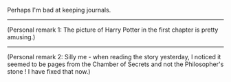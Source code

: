 Perhaps I'm bad at keeping journals.

______________

(Personal remark 1: The picture of Harry Potter in the first chapter is pretty amusing.)

______________

(Personal remark 2: Silly me - when reading the story yesterday, I noticed it seemed to be pages from the Chamber of Secrets and not the Philosopher's stone ! I have fixed that now.)
